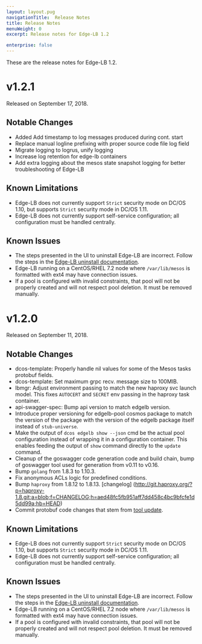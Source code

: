 ```yaml
---
layout: layout.pug
navigationTitle:  Release Notes
title: Release Notes
menuWeight: 0
excerpt: Release notes for Edge-LB 1.2

enterprise: false
---
```


These are the release notes for Edge-LB 1.2.

# v1.2.1

Released on September 17, 2018.

## Notable Changes

- Added Add timestamp to log messages produced during cont. start
- Replace manual logline prefixing with proper source code file log field
- Migrate logging to logrus, unify logging
- Increase log retention for edge-lb containers
- Add extra logging about the mesos state snapshot logging for better troubleshooting of Edge-LB

## Known Limitations

* Edge-LB does not currently support `Strict` security mode on DC/OS 1.10, but supports `Strict` security mode in DC/OS 1.11.
* Edge-LB does not currently support self-service configuration; all configuration must be handled centrally.

## Known Issues

* The steps presented in the UI to uninstall Edge-LB are incorrect. Follow the steps in the [Edge-LB uninstall documentation](/services/edge-lb/1.2/uninstalling/).
* Edge-LB running on a CentOS/RHEL 7.2 node where `/var/lib/mesos` is formatted with ext4 may have connection issues.
* If a pool is configured with invalid constraints, that pool will not be properly created and will not respect pool deletion. It must be removed manually.

# v1.2.0

Released on September 11, 2018.

## Notable Changes

* dcos-template: Properly handle nil values for some of the Mesos tasks protobuf fields.
* dcos-template: Set maximum grpc recv. message size to 100MIB.
* lbmgr: Adjust environment passing to match the new haproxy svc launch model. This fixes `AUTOCERT` and `SECRET` env passing in the haproxy task container.
* api-swagger-spec: Bump api version to match edgelb version.
* Introduce proper versioning for edgelb-pool cosmos package to match the version of the package with the version of the edgelb package itself instead of `stub-universe`.
* Make the output of `dcos edgelb show --json` cmd be the actual pool configuration instead of wrapping it in a configuration container. This enables feeding the output of `show` command directly to the `update` command.
* Cleanup of the goswagger code generation code and build chain, bump of goswagger tool used for generation from v0.11 to v0.16.
* Bump `golang` from 1.8.3 to 1.10.3.
* Fix anonymous ACLs logic for predefined conditions.
* Bump `haproxy` from 1.8.12 to 1.8.13. [changelog] (http://git.haproxy.org/?p=haproxy-1.8.git;a=blob;f=CHANGELOG;h=aed48fc5fb951aff7dd458c4bc9bfcfe1d5dd99a;hb=HEAD)
* Commit protobuf code changes that stem from [tool update](https://github.com/golang/protobuf/tree/master/protoc-gen-go).

## Known Limitations

* Edge-LB does not currently support `Strict` security mode on DC/OS 1.10, but supports `Strict` security mode in DC/OS 1.11.
* Edge-LB does not currently support self-service configuration; all configuration must be handled centrally.

## Known Issues

* The steps presented in the UI to uninstall Edge-LB are incorrect. Follow the steps in the [Edge-LB uninstall documentation](/services/edge-lb/1.1/uninstalling/).
* Edge-LB running on a CentOS/RHEL 7.2 node where `/var/lib/mesos` is formatted with ext4 may have connection issues.
* If a pool is configured with invalid constraints, that pool will not be properly created and will not respect pool deletion.  It must be removed manually.
